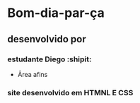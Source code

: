 # Bom-dia-par-ça
## desenvolvido por
### estudante Diego :shipit:
* Ârea afins
### site desenvolvido em HTMNL E CSS
